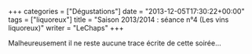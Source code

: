 +++
categories = ["Dégustations"]
date = "2013-12-05T17:30:22+00:00"
tags = ["liquoreux"]
title = "Saison 2013/2014 : séance n°4 (Les vins liquoreux)"
writer = "LeChaps"
+++

Malheureusement il ne reste aucune trace écrite de cette soirée...
